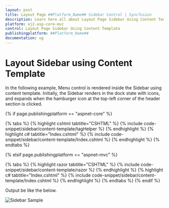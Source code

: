 ```yaml
---
layout: post
title: Layout Page ##Platform_Name## Sidebar Control | Syncfusion
description: Learn here all about Layout Page Sidebar Using Content Template in Syncfusion ##Platform_Name## Sidebar control of syncfusion and more.
platform: ej2-asp-core-mvc
control: Layout Page Sidebar Using Content Template
publishingplatform: ##Platform_Name##
documentation: ug
---
```



# Layout Sidebar using Content Template

In the following example, Menu control  is rendered inside the Sidebar using content template. Initially, the Sidebar renders in the dock state with icons, and expands when the hamburger icon at the top-left corner of the header section is clicked.

{% if page.publishingplatform == "aspnet-core" %}

{% tabs %}
{% highlight cshtml tabtitle="CSHTML" %}
{% include code-snippet/sidebar/content-template/tagHelper %}
{% endhighlight %}
{% highlight c# tabtitle="Index.cshtml" %}
{% include code-snippet/sidebar/content-template/Index.cshtml %}
{% endhighlight %}
{% endtabs %}

{% elsif page.publishingplatform == "aspnet-mvc" %}

{% tabs %}
{% highlight razor tabtitle="CSHTML" %}
{% include code-snippet/sidebar/content-template/razor %}
{% endhighlight %}
{% highlight c# tabtitle="Index.cshtml" %}
{% include code-snippet/sidebar/content-template/Index.cshtml %}
{% endhighlight %}
{% endtabs %}
{% endif %}



Output be like the below.

![Sidebar Sample](../images/content_template.png)
